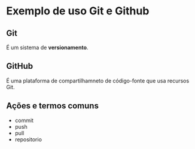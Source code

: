 # Exemplo de uso Git e Github

 ## Git

É um sistema de **versionamento**.

 ## GitHub

 É uma plataforma de compartilhamneto de código-fonte que usa recursos Git.

 ## Ações e termos comuns

 - commit
 - push
 - pull
 - repositorio 